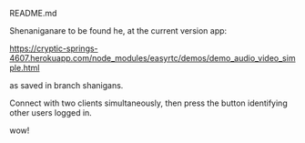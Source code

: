 README.md


Shenaniganare to be found he, at the current version  app:

https://cryptic-springs-4607.herokuapp.com/node_modules/easyrtc/demos/demo_audio_video_simple.html

as saved in branch shanigans.

Connect with two clients simultaneously, then press the button identifying other users logged in.

wow!